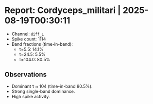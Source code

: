 # Report: Cordyceps_militari | 2025-08-19T00:30:11

- Channel: `diff_1`
- Spike count: 1114
- Band fractions (time-in-band):
  - τ=5.5: 14.1%
  - τ=24.5: 5.5%
  - τ=104.0: 80.5%

## Observations
- Dominant τ ≈ 104 (time-in-band 80.5%).
- Strong single-band dominance.
- High spike activity.
